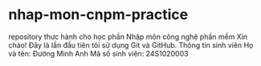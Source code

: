 # nhap-mon-cnpm-practice
repository thưc hành cho học phần Nhập môn công nghệ phần mềm
Xin chào! Đây là lần đầu tiên tôi sử dụng Git và GitHub.
Thông tin sinh viên
Họ và tên: Đường Minh Anh
Mã số sinh viên: 24S1020003
